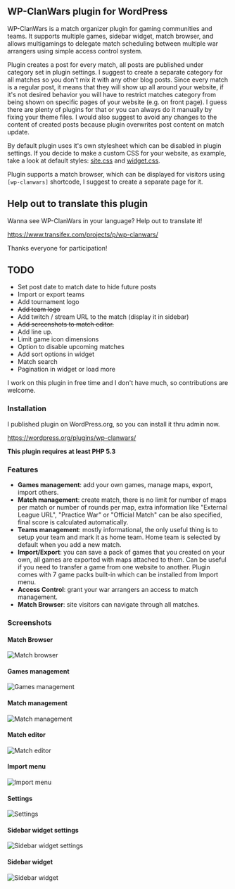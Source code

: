 ## WP-ClanWars plugin for WordPress

WP-ClanWars is a match organizer plugin for gaming communities and teams. It supports multiple games, sidebar widget, match browser, and allows multigamings to delegate match scheduling between multiple war arrangers using simple access control system.

Plugin creates a post for every match, all posts are published under category set in plugin settings. I suggest to create a separate category for all matches so you don't mix it with any other blog posts. Since every match is a regular post, it means that they will show up all around your website, if it's not desired behavior you will have to restrict matches category from being shown on specific pages of your website (e.g. on front page). I guess there are plenty of plugins for that or you can always do it manually by fixing your theme files. I would also suggest to avoid any changes to the content of created posts because plugin overwrites post content on match update.

By default plugin uses it's own stylesheet which can be disabled in plugin settings. If you decide to make a custom CSS for your website, as example, take a look at default styles: [site.css](https://bitbucket.org/and/wp-clanwars/raw/default/css/site.css) and [widget.css](https://bitbucket.org/and/wp-clanwars/raw/default/css/widget.css).

Plugin supports a match browser, which can be displayed for visitors using `[wp-clanwars]` shortcode, I suggest to create a separate page for it.

## Help out to translate this plugin

Wanna see WP-ClanWars in your language? Help out to translate it!

https://www.transifex.com/projects/p/wp-clanwars/

Thanks everyone for participation!

## TODO

* Set post date to match date to hide future posts
* Import or export teams
* Add tournament logo
* ~~Add team logo~~
* Add twitch / stream URL to the match (display it in sidebar)
* ~~Add screenshots to match editor.~~
* Add line up.
* Limit game icon dimensions
* Option to disable upcoming matches
* Add sort options in widget
* Match search
* Pagination in widget or load more

I work on this plugin in free time and I don't have much, so contributions are welcome.

### Installation

I published plugin on WordPress.org, so you can install it thru admin now.

https://wordpress.org/plugins/wp-clanwars/

__This plugin requires at least PHP 5.3__

### Features

* __Games management__: add your own games, manage maps, export, import others.
* __Match management__: create match, there is no limit for number of maps per match or number of rounds per map, extra information like "External League URL", "Practice War" or "Official Match" can be also specified, final score is calculated automatically.
* __Teams management__: mostly informational, the only useful thing is to setup your team and mark it as home team. Home team is selected by default when you add a new match.
* __Import/Export__: you can save a pack of games that you created on your own, all games are exported with maps attached to them. Can be useful if you need to transfer a game from one website to another. Plugin comes with 7 game packs built-in which can be installed from Import menu.
* __Access Control__: grant your war arrangers an access to match management.
* __Match Browser__: site visitors can navigate through all matches.

### Screenshots

#### Match Browser
![Match browser](https://bitbucket.org/and/wp-clanwars/raw/default/screenshot-1.jpg)

#### Games management
![Games management](https://bitbucket.org/and/wp-clanwars/raw/default/screenshot-2.jpg)

#### Match management
![Match management](https://bitbucket.org/and/wp-clanwars/raw/default/screenshot-3.jpg)

#### Match editor
![Match editor](https://bitbucket.org/and/wp-clanwars/raw/default/screenshot-4.jpg)

#### Import menu
![Import menu](https://bitbucket.org/and/wp-clanwars/raw/default/screenshot-5.jpg)

#### Settings
![Settings](https://bitbucket.org/and/wp-clanwars/raw/default/screenshot-6.jpg)

#### Sidebar widget settings
![Sidebar widget settings](https://bitbucket.org/and/wp-clanwars/raw/default/screenshot-7.jpg)

#### Sidebar widget
![Sidebar widget](https://bitbucket.org/and/wp-clanwars/raw/default/screenshot-8.jpg)
